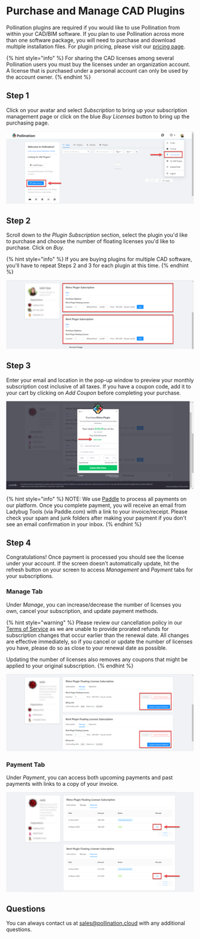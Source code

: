 # Purchase and Manage CAD Plugins

Pollination plugins are required if you would like to use Pollination from within your CAD/BIM software. If you plan to use Pollination across more than one software package, you will need to purchase and download multiple installation files. For plugin pricing, please visit our [pricing page](https://www.pollination.cloud/pricing-cad-plugins).

{% hint style="info" %}
For sharing the CAD licenses among several Pollination users you must buy the licenses under an organization account. A license that is purchased under a personal account can only be used by the account owner.
{% endhint %}

## Step 1

Click on your avatar and select _Subscription_ to bring up your subscription management page or click on the blue _Buy Licenses_ button to bring up the purchasing page.

![](<../.gitbook/assets/image (156).png>)

## Step 2

Scroll down to _the Plugin Subscription_ section, select the plugin you'd like to purchase and choose the number of floating licenses you'd like to purchase. Click on _Buy._

{% hint style="info" %}
If you are buying plugins for multiple CAD software, you'll have to repeat Steps 2 and 3 for each plugin at this time.
{% endhint %}

![](<../.gitbook/assets/image (152) (2) (1).png>)

## Step 3

Enter your email and location in the pop-up window to preview your monthly subscription cost inclusive of all taxes. If you have a coupon code, add it to your cart by clicking on _Add Coupon_ before completing your purchase.

![](<../.gitbook/assets/image (159).png>)

{% hint style="info" %}
NOTE: We use [Paddle](https://paddle.com/) to process all payments on our platform. Once you complete payment, you will receive an email from Ladybug Tools (via Paddle.com) with a link to your invoice/receipt. Please check your spam and junk folders after making your payment if you don't see an email confirmation in your inbox.
{% endhint %}

## Step 4

Congratulations! Once payment is processed you should see the license under your account. If the screen doesn't automatically update, hit the refresh button on your screen to access _Management_ and _Payment_ tabs for your subscriptions.

### Manage Tab

Under _Manage_, you can increase/decrease the number of licenses you own, cancel your subscription, and update payment methods.

{% hint style="warning" %}
Please review our cancellation policy in our [Terms of Service](https://www.pollination.cloud/terms-of-service) as we are unable to provide prorated refunds for subscription changes that occur earlier than the renewal date. All changes are effective immediately, so if you cancel or update the number of licenses you have, please do so as close to your renewal date as possible.

Updating the number of licenses also removes any coupons that might be applied to your original subscription.
{% endhint %}

![](<../.gitbook/assets/image (153).png>)

### Payment Tab

Under _Payment_, you can access both upcoming payments and past payments with links to a copy of your invoice.

![](<../.gitbook/assets/image (148).png>)

## Questions

You can always contact us at sales@pollination.cloud with any additional questions.
